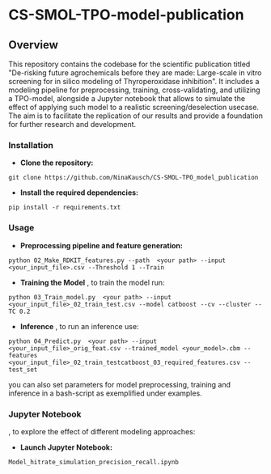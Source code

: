 # CS-SMOL-TPO-model-publication

## **Overview**
This repository contains the codebase for the scientific publication titled "De-risking future agrochemicals before they are made: Large-scale in vitro screening for in silico modeling of Thyroperoxidase inhibition". It includes a modeling pipeline for preprocessing, training, cross-validating, and utilizing a TPO-model, alongside a Jupyter notebook that allows to simulate the effect of applying such model to a realistic screening/deselection usecase. The aim is to facilitate the replication of our results and provide a foundation for further research and development.

### **Installation**
- **Clone the repository:**
```
git clone https://github.com/NinaKausch/CS-SMOL-TPO_model_publication
```

- **Install the required dependencies:**
```
pip install -r requirements.txt
```
 
### **Usage**

- **Preprocessing pipeline and feature generation:**
```
python 02_Make_RDKIT_features.py --path  <your path> --input <your_input_file>.csv --Threshold 1 --Train
```

- **Training the Model**
, to train the model run:
```
python 03_Train_model.py  <your path> --input <your_input_file>_02_train_test.csv --model catboost --cv --cluster --TC 0.2
```

- **Inference**
, to run an inference use:
```
python 04_Predict.py  <your path> --input <your_input_file>_orig_feat.csv --trained_model <your_model>.cbm --features <your_input_file>_02_train_testcatboost_03_required_features.csv --test_set
```

you can also set parameters for model preprocessing, training and inference in a bash-script as exemplified under examples. 

### **Jupyter Notebook**
, to explore the effect of different modeling approaches:
- **Launch Jupyter Notebook:**
```
Model_hitrate_simulation_precision_recall.ipynb
```
